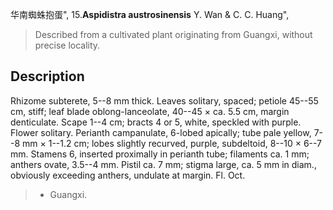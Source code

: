 华南蜘蛛抱蛋",
15.**Aspidistra austrosinensis** Y. Wan & C. C. Huang",

> Described from a cultivated plant originating from Guangxi, without precise locality.

## Description
Rhizome subterete, 5--8 mm thick. Leaves solitary, spaced; petiole 45--55 cm, stiff; leaf blade oblong-lanceolate, 40--45 × ca. 5.5 cm, margin denticulate. Scape 1--4 cm; bracts 4 or 5, white, speckled with purple. Flower solitary. Perianth campanulate, 6-lobed apically; tube pale yellow, 7--8 mm × 1--1.2 cm; lobes slightly recurved, purple, subdeltoid, 8--10 × 6--7 mm. Stamens 6, inserted proximally in perianth tube; filaments ca. 1 mm; anthers ovate, 3.5--4 mm. Pistil ca. 7 mm; stigma large, ca. 5 mm in diam., obviously exceeding anthers, undulate at margin. Fl. Oct.

> * Guangxi.
